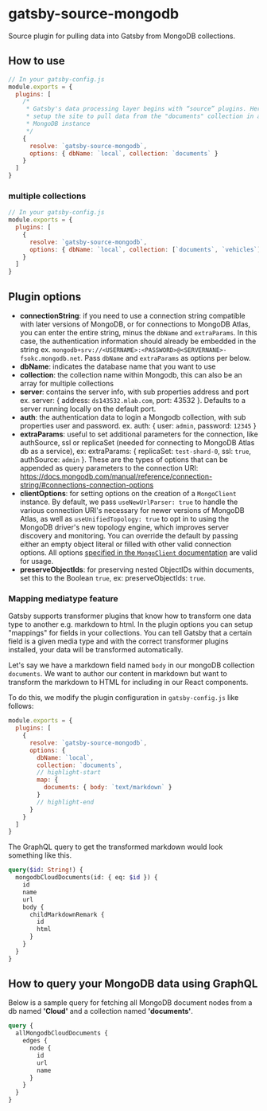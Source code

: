 # gatsby-source-mongodb

Source plugin for pulling data into Gatsby from MongoDB collections.

## How to use

```javascript
// In your gatsby-config.js
module.exports = {
  plugins: [
    /*
     * Gatsby's data processing layer begins with “source” plugins. Here we
     * setup the site to pull data from the "documents" collection in a local
     * MongoDB instance
     */
    {
      resolve: `gatsby-source-mongodb`,
      options: { dbName: `local`, collection: `documents` }
    }
  ]
}
```

### multiple collections

```javascript
// In your gatsby-config.js
module.exports = {
  plugins: [
    {
      resolve: `gatsby-source-mongodb`,
      options: { dbName: `local`, collection: [`documents`, `vehicles`] }
    }
  ]
}
```

## Plugin options

- **connectionString**: if you need to use a connection string compatible with later versions of MongoDB, or for connections to MongoDB Atlas, you can enter the entire string, minus the `dbName` and `extraParams`. In this case, the authentication information should already be embedded in the string ex. `mongodb+srv://<USERNAME>:<PASSWORD>@<SERVERNANE>-fsokc.mongodb.net`. Pass `dbName` and `extraParams` as options per below.
- **dbName**: indicates the database name that you want to use
- **collection**: the collection name within Mongodb, this can also be an array
  for multiple collections
- **server**: contains the server info, with sub properties address and port ex.
  server: { address: `ds143532.mlab.com`, port: 43532 }. Defaults to a server
  running locally on the default port.
- **auth**: the authentication data to login a Mongodb collection, with sub
  properties user and password. ex. auth: { user: `admin`, password: `12345` }
- **extraParams**: useful to set additional parameters for the connection, like authSource, ssl or replicaSet
  (needed for connecting to MongoDB Atlas db as a service), ex: extraParams: { replicaSet: `test-shard-0`, ssl: `true`, authSource: `admin` }. These are the types of options that can be appended as query parameters to the connection URI: https://docs.mongodb.com/manual/reference/connection-string/#connections-connection-options
- **clientOptions**: for setting options on the creation of a `MongoClient` instance. By default, we pass `useNewUrlParser: true` to handle the various connection URI's necessary for newer versions of MongoDB Atlas, as well as `useUnifiedTopology: true` to opt in to using the MongoDB driver's new topology engine, which improves server discovery and monitoring. You can override the default by passing either an empty object literal or filled with other valid connection options. All options [specified in the `MongoClient` documentation](https://mongodb.github.io/node-mongodb-native/3.1/reference/connecting/connection-settings/) are valid for usage.
- **preserveObjectIds**: for preserving nested ObjectIDs within documents, set this to the Boolean `true`, ex: preserveObjectIds: `true`.

### Mapping mediatype feature

Gatsby supports transformer plugins that know how to transform one data type to
another e.g. markdown to html. In the plugin options you can setup "mappings"
for fields in your collections. You can tell Gatsby that a certain field is a
given media type and with the correct transformer plugins installed, your data
will be transformed automatically.

Let's say we have a markdown field named `body` in our mongoDB collection
`documents`. We want to author our content in markdown but want to transform the
markdown to HTML for including in our React components.

To do this, we modify the plugin configuration in `gatsby-config.js` like
follows:

```javascript
module.exports = {
  plugins: [
    {
      resolve: `gatsby-source-mongodb`,
      options: {
        dbName: `local`,
        collection: `documents`,
        // highlight-start
        map: {
          documents: { body: `text/markdown` }
        }
        // highlight-end
      }
    }
  ]
}
```

The GraphQL query to get the transformed markdown would look something like
this.

```graphql
query($id: String!) {
  mongodbCloudDocuments(id: { eq: $id }) {
    id
    name
    url
    body {
      childMarkdownRemark {
        id
        html
      }
    }
  }
}
```

## How to query your MongoDB data using GraphQL

Below is a sample query for fetching all MongoDB document nodes from a db named
**'Cloud'** and a collection named **'documents'**.

```graphql
query {
  allMongodbCloudDocuments {
    edges {
      node {
        id
        url
        name
      }
    }
  }
}
```
